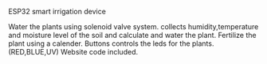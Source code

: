 ESP32 smart irrigation device 

Water the plants using solenoid valve system.
collects humidity,temperature and moisture level of the soil and calculate and water the plant.
Fertilize the plant using a calender.
Buttons controls the leds for the plants.(RED,BLUE,UV) 
Website code included.
